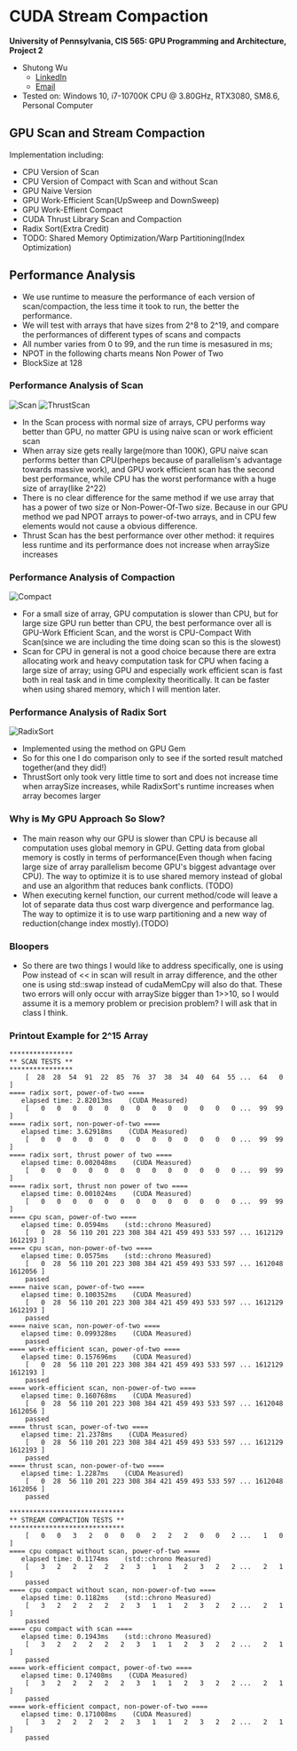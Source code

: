 CUDA Stream Compaction
======================

**University of Pennsylvania, CIS 565: GPU Programming and Architecture, Project 2**

* Shutong Wu
  * [LinkedIn](https://www.linkedin.com/in/shutong-wu-214043172/)
  * [Email](shutong@seas.uepnn.edu)
* Tested on: Windows 10, i7-10700K CPU @ 3.80GHz, RTX3080, SM8.6, Personal Computer 

## GPU Scan and Stream Compaction
Implementation including:
- CPU Version of Scan
- CPU Version of Compact with Scan and without Scan
- GPU Naive Version
- GPU Work-Efficient Scan(UpSweep and DownSweep)
- GPU Work-Effient Compact
- CUDA Thrust Library Scan and Compaction
- Radix Sort(Extra Credit)
- TODO: Shared Memory Optimization/Warp Partitioning(Index Optimization)

## Performance Analysis
- We use runtime to measure the performance of each version of scan/compaction, the less time it took to run, the better the performance.
- We will test with arrays that have sizes from 2^8 to 2^19, and compare the performances of different types of scans and compacts
- All number varies from 0 to 99, and the run time is mesasured in ms;
- NPOT in the following charts means Non Power of Two
- BlockSize at 128

### Performance Analysis of Scan
![Scan](./img/Scan.png)
![ThrustScan](./img/Thrust-scan.png)
- In the Scan process with normal size of arrays, CPU performs way better than GPU, no matter GPU is using naive scan or work efficient scan
- When array size gets really large(more than 100K), GPU naive scan performs better than CPU(perheps because of parallelism's advantage towards massive work), and GPU work efficient scan has the second best performance, while CPU has the worst performance with a huge size of array(like 2^22)
- There is no clear difference for the same method if we use array that has a power of two size or Non-Power-Of-Two size. Because in our GPU method we pad NPOT arrays to power-of-two arrays, and in CPU few elements would not cause a obvious difference.
- Thrust Scan has the best performance over other method: it requires less runtime and its performance does not increase when arraySize increases

### Performance Analysis of Compaction
![Compact](./img/Compact.png)
- For a small size of array, GPU computation is slower than CPU, but for large size GPU run better than CPU, the best performance over all is GPU-Work Efficient Scan, and the worst is CPU-Compact With Scan(since we are including the time doing scan so this is the slowest)
- Scan for CPU in general is not a good choice because there are extra allocating work and heavy computation task for CPU when facing a large size of array; using GPU and especially work efficient scan is fast both in real task and in time complexity theoritically. It can be faster when using shared memory, which I will mention later.


### Performance Analysis of Radix Sort
![RadixSort](./img/RadixSort.png)
- Implemented using the method on GPU Gem 
- So for this one I do comparison only to see if the sorted result matched together(and they did!)
- ThrustSort only took very little time to sort and does not increase time when arraySize increases, while RadixSort's runtime increases when array becomes larger


### Why is My GPU Approach So Slow?
- The main reason why our GPU is slower than CPU is because all computation uses global memory in GPU. Getting data from global memory is costly in terms of performance(Even though when facing large size of array parallelism become GPU's biggest advantage over CPU). The way to optimize it is to use shared memory instead of global and use an algorithm that reduces bank conflicts. (TODO)
- When executing kernel function, our current method/code will leave a lot of separate data thus cost warp divergence and performance lag. The way to optimize it is to use warp partitioning and a new way of reduction(change index mostly).(TODO)

### Bloopers
- So there are two things I would like to address specifically, one is using Pow instead of << in scan will result in array difference, and the other one is using std::swap instead of cudaMemCpy will also do that. These two errors will only occur with arraySize bigger than 1>>10, so I would assume it is a memory problem or precision problem? I will ask that in class I think. 


### Printout Example for 2^15 Array
```
****************
** SCAN TESTS **
****************
    [  28  28  54  91  22  85  76  37  38  34  40  64  55 ...  64   0 ]
==== radix sort, power-of-two ====
   elapsed time: 2.82013ms    (CUDA Measured)
    [   0   0   0   0   0   0   0   0   0   0   0   0   0 ...  99  99 ]
==== radix sort, non-power-of-two ====
   elapsed time: 3.62918ms    (CUDA Measured)
    [   0   0   0   0   0   0   0   0   0   0   0   0   0 ...  99  99 ]
==== radix sort, thrust power of two ====
   elapsed time: 0.002048ms    (CUDA Measured)
    [   0   0   0   0   0   0   0   0   0   0   0   0   0 ...  99  99 ]
==== radix sort, thrust non power of two ====
   elapsed time: 0.001024ms    (CUDA Measured)
    [   0   0   0   0   0   0   0   0   0   0   0   0   0 ...  99  99 ]
==== cpu scan, power-of-two ====
   elapsed time: 0.0594ms    (std::chrono Measured)
    [   0  28  56 110 201 223 308 384 421 459 493 533 597 ... 1612129 1612193 ]
==== cpu scan, non-power-of-two ====
   elapsed time: 0.0575ms    (std::chrono Measured)
    [   0  28  56 110 201 223 308 384 421 459 493 533 597 ... 1612048 1612056 ]
    passed
==== naive scan, power-of-two ====
   elapsed time: 0.100352ms    (CUDA Measured)
    [   0  28  56 110 201 223 308 384 421 459 493 533 597 ... 1612129 1612193 ]
    passed
==== naive scan, non-power-of-two ====
   elapsed time: 0.099328ms    (CUDA Measured)
    passed
==== work-efficient scan, power-of-two ====
   elapsed time: 0.157696ms    (CUDA Measured)
    [   0  28  56 110 201 223 308 384 421 459 493 533 597 ... 1612129 1612193 ]
    passed
==== work-efficient scan, non-power-of-two ====
   elapsed time: 0.160768ms    (CUDA Measured)
    [   0  28  56 110 201 223 308 384 421 459 493 533 597 ... 1612048 1612056 ]
    passed
==== thrust scan, power-of-two ====
   elapsed time: 21.2378ms    (CUDA Measured)
    [   0  28  56 110 201 223 308 384 421 459 493 533 597 ... 1612129 1612193 ]
    passed
==== thrust scan, non-power-of-two ====
   elapsed time: 1.2287ms    (CUDA Measured)
    [   0  28  56 110 201 223 308 384 421 459 493 533 597 ... 1612048 1612056 ]
    passed

*****************************
** STREAM COMPACTION TESTS **
*****************************
    [   0   0   3   2   0   0   0   2   2   2   0   0   2 ...   1   0 ]
==== cpu compact without scan, power-of-two ====
   elapsed time: 0.1174ms    (std::chrono Measured)
    [   3   2   2   2   2   2   3   1   1   2   3   2   2 ...   2   1 ]
    passed
==== cpu compact without scan, non-power-of-two ====
   elapsed time: 0.1182ms    (std::chrono Measured)
    [   3   2   2   2   2   2   3   1   1   2   3   2   2 ...   2   1 ]
    passed
==== cpu compact with scan ====
   elapsed time: 0.1943ms    (std::chrono Measured)
    [   3   2   2   2   2   2   3   1   1   2   3   2   2 ...   2   1 ]
    passed
==== work-efficient compact, power-of-two ====
   elapsed time: 0.17408ms    (CUDA Measured)
    [   3   2   2   2   2   2   3   1   1   2   3   2   2 ...   2   1 ]
    passed
==== work-efficient compact, non-power-of-two ====
   elapsed time: 0.171008ms    (CUDA Measured)
    [   3   2   2   2   2   2   3   1   1   2   3   2   2 ...   2   1 ]
    passed
```
